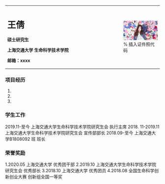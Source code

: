 <table border="0">
  <tr>
   <td width="75%">
    <h1>王倩</h1>
    <p><b>硕士研究生</b></p>
    <p><b>上海交通大学 生命科学技术学院</b></p>
    <p><b>邮箱：xxxx</b></p>
 
   </td>
   <td width="25%">
    <img src="/微信图片_20200313221123.jpg" width="100%"> % 插入证件照代码
   </td>
  </tr>
</table>


### 项目经历
1.
2.
3.

### 学生工作
2019.11-至今  上海交通大学生命科学技术学院研究生会 执行主席
2018. 11-2019.11 上海交通大学生命科学技术学院研究生会 宣传部部长
2018.09-至今 上海交通大学B1808092 班 班长

### 荣誉奖励
1.2020.05 上海交通大学 优秀团干部
2.2019.10 上海交通大学生命科学技术学院研究生会 优秀部长
3.2018.10 上海交通大学 优秀团员
4.2018.08 全国生命科学创新创业大赛 创新组全国一等奖


